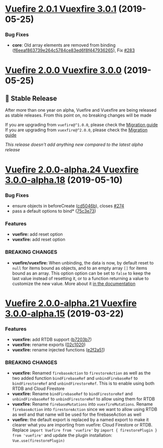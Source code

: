 # [Vuefire 2.0.1 Vuexfire 3.0.1](https://github.com/vuejs/vuefire/compare/694123c...9699b09) (2019-05-25)

### Bug Fixes

- **core**: Old array elements are removed from binding ([f6eeaf863739e264c5784ce83ed6f8f447936265](https://github.com/vuejs/vuefire/commit/f6eeaf863739e264c5784ce83ed6f8f447936265)), Fix [#283](https://github.com/vuejs/vuefire/issues/283)

# [Vuefire 2.0.0 Vuexfire 3.0.0](https://github.com/vuejs/vuefire/compare/694123c...9699b09) (2019-05-25)

## 🎉 Stable Release

After more than one year on alpha, Vuefire and Vuexfire are being released as stable releases. From this point on, no breaking changes will be made

If you are upgrading from `vuefire@^1.0.0`, please check the [Migration guide](https://vuefire.vuejs.org/vuefire/upgrading-from-v1.html)
If you are upgrading from `vuexfire@^2.0.0`, please check the [Migration guide](https://vuefire.vuejs.org/vuexfire/upgrading-from-v2.html)

_This release doesn't add anything new compared to the latest alpha release_

# [Vuefire 2.0.0-alpha.24 Vuexfire 3.0.0-alpha.18](https://github.com/vuejs/vuefire/compare/9699b09...694123c) (2019-05-10)

### Bug Fixes

- ensure objects in beforeCreate ([cd5046b](https://github.com/vuejs/vuefire/commit/cd5046b)), closes [#274](https://github.com/vuejs/vuefire/issues/274)
- pass a default options to bind\* ([75c3e73](https://github.com/vuejs/vuefire/commit/75c3e73))

### Features

- **vuefire:** add reset option
- **vuexfire:** add reset option

### BREAKING CHANGES

- **vuefire/vuexfire:** When unbinding, the data is now, by default reset
  to `null` for items bound as objects, and to an empty array `[]` for
  items bound as an array. This option option can be set to `false` to
  keep the last value instead of resetting it, or to a function returning
  a value to customize the new value. More about it [in the documentation](https://vuefire.vuejs.org/api/vuefire.html#options-2)

# [Vuefire 2.0.0-alpha.21 Vuexfire 3.0.0-alpha.15](https://github.com/vuejs/vuefire/compare/4d9e355...9699b09) (2019-03-22)

### Features

- **vuexfire:** add RTDB support ([b7203b7](https://github.com/vuejs/vuefire/commit/b7203b7))
- **vuexfire:** rename exports ([02c1020](https://github.com/vuejs/vuefire/commit/02c1020))
- **vuexfire:** rename injected functions ([e2f2a51](https://github.com/vuejs/vuefire/commit/e2f2a51))

### BREAKING CHANGES

- **vuexfire:** Renamed `firebaseAction` to `firestoreAction` as well as the two added function
  `bindFirebaseRef` and `unbindFirebaseRef` to `bindFirestoreRef` and `unbindFirestoreRef`. This is to
  enable using both RTDB and Cloud Firestore
- **vuexfire:** Rename `bindFirebaseRef` to `bindFirestoreRef` and `unbindFirebaseRef` to
  `unbindFirestoreRef` to allow using them for RTDB
- **vuexfire:** Rename `firebaseMutations` into `vuexfireMutations`. Rename `firebaseAction` into
  `firestoreAction` since we want to allow using RTDB as well and that name will be used for the
  firebaseAction as well
- **vuefire:** the default export is replaced by a named export to make it clearer what you are
  importing from vuefire: Cloud Firestore or RTDB. Replace `import Vuefire from 'vuefire'` by `import { firestorePlugin } from 'vuefire'` and update the plugin installation: `Vue.use(firestorePlugin)`
